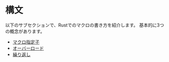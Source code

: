 # 構文

以下のサブセクションで、Rustでのマクロの書き方を紹介します。
基本的に3つの概念があります。

- [マクロ指定子][designators]
- [オーバーロード][overloading]
- [繰り返し][repetition]

[designators]: designators.md
[overloading]: overload.md
[repetition]: repeat.md
